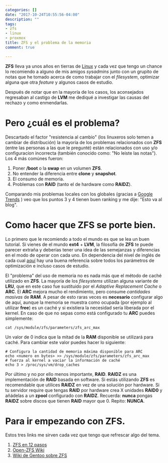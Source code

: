 ```yaml
---
categories: []
date: "2017-10-24T10:55:56-04:00"
description: ""
tags:
- zfs
- linux
- proxmox
title: ZFS y el problema de la memoria
comment: true

---
```


**ZFS** lleva ya unos años en tierras de [Linux](http://www.open-zfs.org/) y cada
vez que tengo un chance lo recomiendo a alguno de mis amigos *sysadmins* junto
con un grupito de notas que he tomado acerca de como trabajar con el
*filesystem*, optimizar alguna que otra *feature* y algunos casos de estudio.

Después de notar que en la mayoría de los casos, los aconsejados regresaban al
castigo de **LVM** me dediqué a investigar las causas del rechazo y como
enmendarlas.

# Pero ¿cuál es el problema?

Descartado el factor "resistencia al cambio" (los linuxeros solo temen a cambiar
de distribución) la mayoría de los problemas relacionados con **ZFS** (entre las
personas a las que le pregunté) están relacionados con uso y/o configuracíon
incorrecta (también conocido como: "No leiste las notas"). Los 4 más comúnes
fueron:

1. Poner **/boot** o la **swap** en un volumen **ZFS**.
2. No entender la diferencia entre **clone** y **snapshot**.
3. El consumo de memoria.
4. Problemas con **RAID** (tanto el de hardware como **RAIDZ**).

Comparando mis problemas locales con los globales (gracias a [Google
Trends](http://trends.google.com ) ) veo que los puntos 3 y 4 tienen buen
ranking y me dije: "Esto va al blog".


# Como hacer que ZFS se porte bien.

Lo primero que le recomiendo a todo el mundo es que se lea un buen tutorial. Si
vienes de el mundo **ext4** + **LVM**, la filosofía de **ZFS** te puede parecer
extraña y deberías tener una idea de las semejanzas y diferencias en el modo de
operar con cada uno. En dependencia del nivel de inglés de cada cual
[aquí](http://www.open-zfs.org/wiki/Performance_tuning ) hay una buena
referencia sobre todos los parámetros de optimización e incluso casos de
estudio.

El "problema" del uso de memoria no es nada más que el método de caché utilizado
en **ZFS**. La mayoría de los *filesystems* utilizan alguna variante de **LRU**, que
en este caso fue sustituido por el *Adaptive Replacement Cache* o **ARC**. El
**ARC** mejora mucho el rendimiento, pero consume *cantidades masivas* de **RAM**. A
pesar de esto raras veces es **necesario** configurar algo de aquí, aunque la
memoria se muestra como ocupada (por ejemplo al utilizar **free**) es un caché y
si existiera la necesidad sería liberada por el kernel. En caso de que no sepas
como está configurado tu **ARC** puedes simplemente:

```
cat /sys/module/zfs/parameters/zfs_arc_max
```

Un valor de 0 indica que la mitad de la **RAM** disponible se utilizará para
caché. Para cambiar este valor puedes hacer lo siguiente:

```
# Configura la cantidad de memoria máxima disponible para ARC
echo <numero en bytes> >> /sys/module/zfs/parameters/zfs_arc_max
# fuerza al kernel a vaciar la información de caché
echo 3 > /proc/sys/vm/drop_caches
```

Por último y no por ello menos importante, **RAID**. **RAIDZ** es una implementación
de **RAID** basada en software. Si estás utilizando **ZFS** es recomendable que
utilices **RAIDZ** en vez de una solución por hardware. Si tu servidor require que
tengas **RAID** por hardware crea X unidades **RAID0** y añádelas a un **zpool**
configurado con **RAIDZ**. Recuerda: **nunca** pongas **RAIDZ** sobre discos que
tienen **RAID** mayor que 0. Repito: **NUNCA**.


# Para ir empezando con ZFS.

Estos tres links me sirven cada vez que tengo que refrescar algo del tema.

1. [ZFS en 12 pasos](http://jjmora.es/zfs_aprendiendo_zfs_en_12_pasos/ )
2. [Open-ZFS Wiki](http://www.open-zfs.org/wiki/Main_Page )
3. [Wiki de Gentoo sobre ZFS](https://wiki.gentoo.org/wiki/ZFS )
